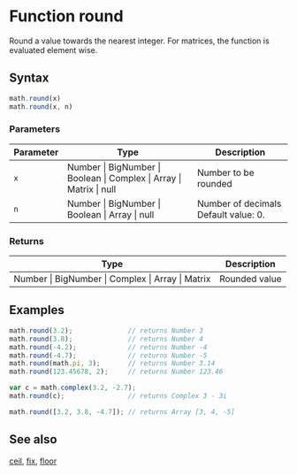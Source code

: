 # Function round

Round a value towards the nearest integer.
For matrices, the function is evaluated element wise.


## Syntax

```js
math.round(x)
math.round(x, n)
```

### Parameters

Parameter | Type | Description
--------- | ---- | -----------
`x` | Number &#124; BigNumber &#124; Boolean &#124; Complex &#124; Array &#124; Matrix &#124; null | Number to be rounded
`n` | Number &#124; BigNumber &#124; Boolean &#124; Array &#124; null | Number of decimals Default value: 0.

### Returns

Type | Description
---- | -----------
Number &#124; BigNumber &#124; Complex &#124; Array &#124; Matrix | Rounded value


## Examples

```js
math.round(3.2);              // returns Number 3
math.round(3.8);              // returns Number 4
math.round(-4.2);             // returns Number -4
math.round(-4.7);             // returns Number -5
math.round(math.pi, 3);       // returns Number 3.14
math.round(123.45678, 2);     // returns Number 123.46

var c = math.complex(3.2, -2.7);
math.round(c);                // returns Complex 3 - 3i

math.round([3.2, 3.8, -4.7]); // returns Array [3, 4, -5]
```


## See also

[ceil](ceil.md),
[fix](fix.md),
[floor](floor.md)


<!-- Note: This file is automatically generated from source code comments. Changes made in this file will be overridden. -->
